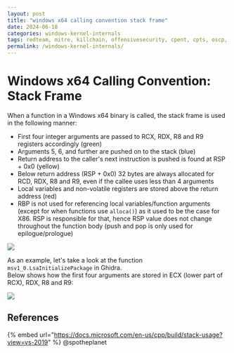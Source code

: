 ```yaml
---
layout: post
title: "windows x64 calling convention stack frame"
date: 2024-06-18
categories: windows-kernel-internals
tags: redteam, mitre, killchain, offensivesecurity, cpent, cpts, oscp, exploit
permalink: /windows-kernel-internals/
---
```


# Windows x64 Calling Convention: Stack Frame

When a function in a Windows x64 binary is called, the stack frame is used in the following manner:

* First four integer arguments are passed to RCX, RDX, R8 and R9 registers accordingly (green)
* Arguments 5, 6, and further are pushed on to the stack (blue)
* Return address to the caller's next instruction is pushed is found at RSP + 0x0 (yellow)
* Below return address (RSP + 0x0) 32 bytes are always allocated for RCD, RDX, R8 and R9, even if the callee  uses less than 4 arguments
* Local variables and non-volatile registers are stored above the return address (red)
* RBP is not used for referencing local variables/function arguments (except for when functions use `alloca()`) as it used to be the case for X86. RSP is responsible for that, hence RSP value does not change throughout the function body (push and pop is only used for epilogue/prologue)

![](<../../.gitbook/assets/image (594).png>)

As an example, let's take a look at the function `msv1_0.LsaInitializePackage` in Ghidra. \
Below shows how the first four arguments are stored in ECX (lower part of RCX), RDX, R8 and R9:

![](<../../.gitbook/assets/image (595).png>)

## References

{% embed url="https://docs.microsoft.com/en-us/cpp/build/stack-usage?view=vs-2019" %}
@spotheplanet
